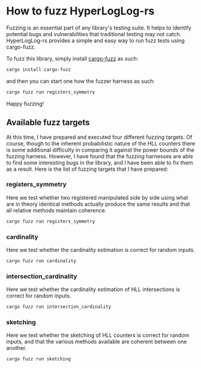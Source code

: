 # How to fuzz HyperLogLog-rs
Fuzzing is an essential part of any library's testing suite. It helps to identify potential bugs and vulnerabilities that traditional testing may not catch. HyperLogLog-rs provides a simple and easy way to run fuzz tests using cargo-fuzz. 

To fuzz this library, simply install [cargo-fuzz](https://github.com/rust-fuzz/cargo-fuzz) as such:

```bash
cargo install cargo-fuzz
```

and then you can start one how the fuzzer harness as such:

```bash
cargo fuzz run registers_symmetry
```

Happy fuzzing!

## Available fuzz targets
At this time, I have prepared and executed four different fuzzing targets. Of course, though to the inherent probabilistic nature of the HLL counters there is some additional difficulty in comparing it against the power bounds of the fuzzing harness. However, I have found that the fuzzing harnesses are able to find some interesting bugs in the library, and I have been able to fix them as a result. Here is the list of fuzzing targets that I have prepared:

### registers_symmetry
Here we test whether two registered manipulated side by side using what are in theory identical methods actually produce the same results and that all relative methods maintain coherence.

```bash
cargo fuzz run registers_symmetry
```

### cardinality
Here we test whether the cardinality estimation is correct for random inputs.

```bash
cargo fuzz run cardinality
```

### intersection_cardinality
Here we test whether the cardinality estimation of HLL intersections is correct for random inputs.

```bash
cargo fuzz run intersection_cardinality
```

### sketching
Here we test whether the sketching of HLL counters is correct for random inputs, and that the various methods available are coherent between one another.

```bash
cargo fuzz run sketching
```